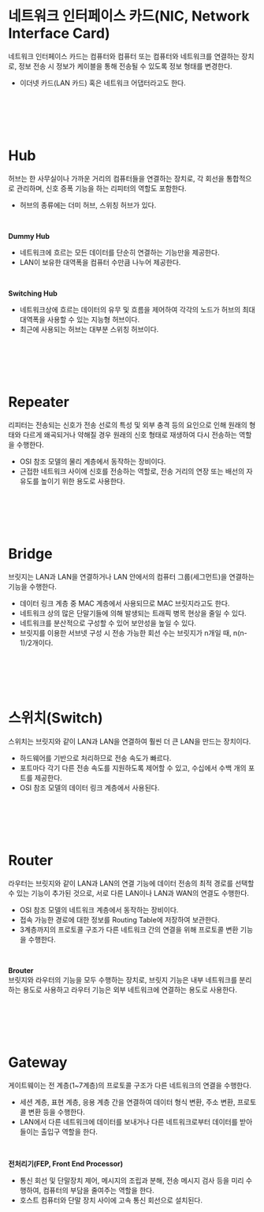 # 네트워크 인터페이스 카드(NIC, Network Interface Card)
네트워크 인터페이스 카드는 컴퓨터와 컴퓨터 또는 컴퓨터와 네트워크를 연결하는 장치로, 정보 전송 시 정보가 케이블을 통해 전송될 수 있도록 정보 형태를 변경한다.
- 이더넷 카드(LAN 카드) 혹은 네트워크 어댑터라고도 한다.

<br>
<br>
<br>
<br>

# Hub
허브는 한 사무실이나 가까운 거리의 컴퓨터들을 연결하는 장치로, 각 회선을 통합적으로 관리하며, 신호 증폭 기능을 하는 리피터의 역할도 포함한다.
- 허브의 종류에는 더미 허브, 스위칭 허브가 있다.

<br>

**Dummy Hub**   
- 네트워크에 흐르는 모든 데이터를 단순히 연결하는 기능만을 제공한다.
- LAN이 보유한 대역폭을 컴퓨터 수만큼 나누어 제공한다.

<br>

**Switching Hub**   
- 네트워크상에 흐르는 데이터의 유무 및 흐름을 제어하여 각각의 노드가 허브의 최대 대역폭을 사용할 수 있는 지능형 허브이다.
- 최근에 사용되는 허브는 대부분 스위칭 허브이다.

<br>
<br>
<br>
<br>

# Repeater
리피터는 전송되는 신호가 전송 선로의 특성 및 외부 충격 등의 요인으로 인해 원래의 형태와 다르게 왜곡되거나 약해질 경우 원래의 신호 형태로 재생하여 다시 전송하는 역할을 수행한다.
- OSI 참조 모델의 물리 계층에서 동작하는 장비이다.
- 근접한 네트워크 사이에 신호를 전송하는 역할로, 전송 거리의 연장 또는 배선의 자유도를 높이기 위한 용도로 사용한다.

<br>
<br>
<br>
<br>

# Bridge
브릿지는 LAN과 LAN을 연결하거나 LAN 안에서의 컴퓨터 그룹(세그먼트)을 연결하는 기능을 수행한다.
- 데이터 링크 계층 중 MAC 계층에서 사용되므로 MAC 브릿지라고도 한다.
- 네트워크 상의 많은 단말기들에 의해 발생되는 트래픽 병목 현상을 줄일 수 있다.
- 네트워크를 분산적으로 구성할 수 있어 보안성을 높일 수 있다.
- 브릿지를 이용한 서브넷 구성 시 전송 가능한 회선 수는 브릿지가 n개일 때, n(n-1)/2개이다.

<br>
<br>
<br>
<br>

# 스위치(Switch)
스위치는 브릿지와 같이 LAN과 LAN을 연결하여 훨씬 더 큰 LAN을 만드는 장치이다.
- 하드웨어를 기반으로 처리하므로 전송 속도가 빠르다.
- 포트마다 각기 다른 전송 속도를 지원하도록 제어할 수 있고, 수십에서 수백 개의 포트를 제공한다.
- OSI 참조 모델의 데이터 링크 계층에서 사용된다.

<br>
<br>
<br>
<br>

# Router
라우터는 브릿지와 같이 LAN과 LAN의 연결 기능에 데이터 전송의 최적 경로를 선택할 수 있는 기능이 추가된 것으로, 서로 다른 LAN이나 LAN과 WAN의 연결도 수행한다.
- OSI 참조 모델의 네트워크 계층에서 동작하는 장비이다.
- 접속 가능한 경로에 대한 정보를 Routing Table에 저장하여 보관한다.
- 3계층까지의 프로토콜 구조가 다른 네트워크 간의 연결을 위해 프로토콜 변환 기능을 수행한다.

<br>

**Brouter**   
브릿지와 라우터의 기능을 모두 수행하는 장치로, 브릿지 기능은 내부 네트워크를 분리하는 용도로 사용하고 라우터 기능은 외부 네트워크에 연결하는 용도로 사용한다.

<br>
<br>
<br>
<br>

# Gateway
게이트웨이는 전 계층(1~7계층)의 프로토콜 구조가 다른 네트워크의 연결을 수행한다.
- 세션 계층, 표현 계층, 응용 계층 간을 연결하여 데이터 형식 변환, 주소 변환, 프로토콜 변환 등을 수행한다.
- LAN에서 다른 네트워크에 데이터를 보내거나 다른 네트워크로부터 데이터를 받아들이는 출입구 역할을 한다.

<br>

**전처리기(FEP, Front End Processor)**   
- 통신 회선 및 단말장치 제어, 메시지의 조립과 분해, 전송 메시지 검사 등을 미리 수행하여, 컴퓨터의 부담을 줄여주는 역할을 한다.
- 호스트 컴퓨터와 단말 장치 사이에 고속 통신 회선으로 설치된다.

